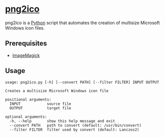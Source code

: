 # [png2ico][1]

png2ico is a [Python][2] script that automates the creation of multisize
Microsoft Windows icon files.

## Prerequisites

* [ImageMagick][3]

## Usage

```
usage: png2ico.py [-h] [--convert PATH] [--filter FILTER] INPUT OUTPUT

Creates a multisize Microsoft Windows icon file

positional arguments:
  INPUT            source file
  OUTPUT           target file

optional arguments:
  -h, --help       show this help message and exit
  --convert PATH   path to convert (default: /usr/bin/convert)
  --filter FILTER  filter used by convert (default: Lanczos2)
```

[1]: https://github.com/scoobadog/png2ico "png2ico"
[2]: https://www.python.org/ "Python.org"
[3]: http://www.imagemagick.org/ "ImageMagick"
